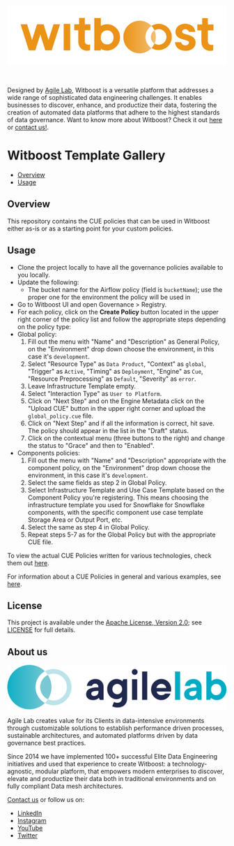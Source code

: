 <br/>
<p align="center">
    <a href="https://www.witboost.com">
        <img src="images/witboost_logo.svg" alt="witboost" width=600 >
    </a>
</p>
<br/>

Designed by [Agile Lab](https://www.agilelab.it/), Witboost is a versatile platform that addresses a wide range of sophisticated data engineering challenges. It enables businesses to discover, enhance, and productize their data, fostering the creation of automated data platforms that adhere to the highest standards of data governance. Want to know more about Witboost? Check it out [here](https://www.witboost.com) or [contact us!](https://witboost.com/contact-us).

# Witboost Template Gallery

- [Overview](#overview)
- [Usage](#usage)


## Overview

This repository contains the CUE policies that can be used in Witboost either as-is or as a starting point for your custom policies.

## Usage

-  Clone the project locally to have all the governance policies available to you locally.
-  Update the following:
    - The bucket name for the Airflow policy (field is `bucketName`); use the proper one for the environment the policy will be used in
-  Go to Witboost UI and open Governance > Registry.
-  For each policy, click on the **Create Policy** button located in the upper right corner of the policy list and follow the appropriate steps depending on the policy type:
- Global policy:
  1. Fill out the menu with "Name" and "Description" as General Policy, on the "Environment" drop down choose the environment, in this case it's `development`.
  2. Select "Resource Type" as `Data Product`, "Context" as `global`, "Trigger" as `Active`, "Timing" as `Deployment`, "Engine" as `Cue`, "Resource Preprocessing" as `Default`, "Severity" as `error`.
  3. Leave Infrastructure Template empty.
  4. Select "Interaction Type" as `User to Platform`.
  5. Click on "Next Step" and on the Engine Metadata click on the "Upload CUE" button in the upper right corner and upload the `global_policy.cue` file.
  6. Click on "Next Step" and if all the information is correct, hit save. The policy should appear in the list in the "Draft" status.
  7. Click on the contextual menu (three buttons to the right) and change the status to "Grace" and then to "Enabled".
- Components policies:
  1. Fill out the menu with "Name" and "Description" appropriate with the component policy, on the "Environment" drop down choose the environment, in this case it's `development`.
  2. Select the same fields as step 2 in Global Policy.
  3. Select Infrastructure Template and Use Case Template based on the Component Policy you're registering. This means choosing the infrastructure template you used for Snowflake for Snowflake components, with the specific component use case template Storage Area or Output Port, etc.
  4. Select the same as step 4 in Global Policy.
  5. Repeat steps 5-7 as for the Global Policy but with the appropriate CUE file.


To view the actual CUE Policies written for various technologies, check them out [here](./actual_policies).

For information about a CUE Policies in general and various examples, see [here](./examples).

## License

This project is available under the [Apache License, Version 2.0](https://opensource.org/licenses/Apache-2.0); see [LICENSE](LICENSE) for full details.

## About us

<p align="center">
    <a href="https://www.agilelab.it">
        <img src="images/agilelab_logo.svg" alt="Agile Lab" width=600>
    </a>
</p>

Agile Lab creates value for its Clients in data-intensive environments through customizable solutions to establish performance driven processes, sustainable architectures, and automated platforms driven by data governance best practices.

Since 2014 we have implemented 100+ successful Elite Data Engineering initiatives and used that experience to create Witboost: a technology-agnostic, modular platform, that empowers modern enterprises to discover, elevate and productize their data both in traditional environments and on fully compliant Data mesh architectures.

[Contact us](https://www.agilelab.it/contacts) or follow us on:
  - [LinkedIn](https://www.linkedin.com/company/agile-lab/)
  - [Instagram](https://www.instagram.com/agilelab_official/)
  - [YouTube](https://www.youtube.com/channel/UCTWdhr7_4JmZIpZFhMdLzAA)
  - [Twitter](https://twitter.com/agile__lab)
